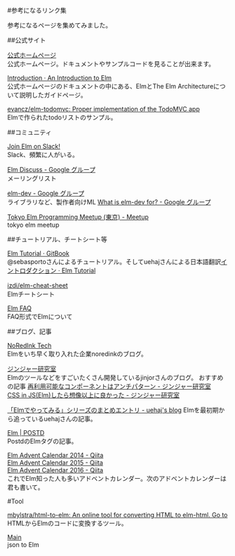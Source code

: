 #参考になるリンク集

参考になるページを集めてみました。

##公式サイト

[公式ホームページ](http://elm-lang.org/)  
公式ホームページ。ドキュメントやサンプルコードを見ることが出来ます。

[Introduction · An Introduction to Elm](http://guide.elm-lang.org/)  
公式ホームページのドキュメントの中にある、ElmとThe Elm Architectureについて説明したガイドページ。

[evancz/elm-todomvc: Proper implementation of the TodoMVC app](https://github.com/evancz/elm-todomvc)  
Elmで作られたtodoリストのサンプル。

##コミュニティ

[Join Elm on Slack!](http://elmlang.herokuapp.com/)  
Slack、頻繁に人がいる。

[Elm Discuss - Google グループ](https://groups.google.com/forum/?fromgroups#!forum/elm-discuss)  
メーリングリスト

[elm-dev - Google グループ](https://groups.google.com/forum/#!forum/elm-dev)  
ライブラリなど、製作者向けML [What is elm-dev for? - Google グループ](https://groups.google.com/forum/#!msg/elm-dev/oZ3xW_nMPNo/0y8j-N8HCQAJ)


[Tokyo Elm Programming Meetup (東京) - Meetup](http://www.meetup.com/ja-JP/Tokyo-Elm-Programming-Meetup/)  
tokyo elm meetup



##チュートリアル、チートシート等

[Elm Tutorial · GitBook](https://www.gitbook.com/book/sporto/elm-tutorial/details)  
\@sebasportoさんによるチュートリアル。そしてuehajさんによる日本語翻訳[イントロダクション · Elm Tutorial](https://www.elm-tutorial.org/jp/)

[izdi/elm-cheat-sheet](https://github.com/izdi/elm-cheat-sheet)　   
Elmチートシート

[Elm FAQ](http://faq.elm-community.org/)  
FAQ形式でElmについて

##ブログ、記事

[NoRedInk Tech](http://tech.noredink.com/)  
Elmをいち早く取り入れた企業noredinkのブログ。

[ジンジャー研究室](http://jinjor-labo.hatenablog.com/)  
Elmのツールなどをすごいたくさん開発しているjinjorさんのブログ。
おすすめの記事
[再利用可能なコンポーネントはアンチパターン - ジンジャー研究室](http://jinjor-labo.hatenablog.com/entry/2016/08/03/031107)  
[CSS in JS(Elm)したら想像以上に良かった - ジンジャー研究室](http://jinjor-labo.hatenablog.com/entry/2016/05/30/165816)  

[「Elmでやってみる」シリーズのまとめエントリ - uehaj's blog](http://uehaj.hatenablog.com/entry/2015/01/08/234207)
Elmを最初期から追っているuehajさんの記事。

[Elm | POSTD](http://postd.cc/tag/elm/)  
PostdのElmタグの記事。

[Elm Advent Calendar 2014 - Qiita](http://qiita.com/advent-calendar/2014/elm)  
[Elm Advent Calendar 2015 - Qiita](http://qiita.com/advent-calendar/2015/elm)  
[Elm Advent Calendar 2016 - Qiita](http://qiita.com/advent-calendar/2016/elm)  
これでElm知った人も多いアドベントカレンダー。次のアドベントカレンダーは君も書いて。

#Tool

[mbylstra/html-to-elm: An online tool for converting HTML to elm-html. Go to](https://github.com/mbylstra/html-to-elm)  
HTMLからElmのコードに変換するツール。

[Main](http://noredink.github.io/json-to-elm/)  
json to Elm
